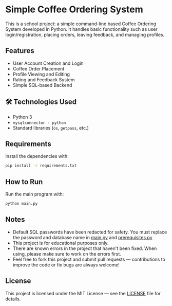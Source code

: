 # Simple Coffee Ordering System

This is a school project: a simple command-line based Coffee Ordering System developed in Python. It handles basic functionality such as user login/registration, placing orders, leaving feedback, and managing profiles.

## Features

- User Account Creation and Login
- Coffee Order Placement
- Profile Viewing and Editing
- Rating and Feedback System
- Simple SQL-based Backend

## 🛠 Technologies Used

- Python 3
- `mysqlconnector - python`
- Standard libraries (`os`, `getpass`, etc.)

## Requirements

Install the dependencies with:

```bash
pip install -r requirements.txt
```

## How to Run

Run the main program with:

```bash
python main.py
```

##  Notes
- Default SQL passwords have been redacted for safety. You must replace the password and database name in [main.py](main.py) and [prerequisites.py](prerequisites.py)
- This project is for educational purposes only.
- There are known errors in the project that haven't been fixed. When using, please make sure to work on the errors first.
- Feel free to fork this project and submit pull requests — contributions to improve the code or fix bugs are always welcome!


## License

This project is licensed under the MIT License — see the [LICENSE](LICENSE) file for details.
